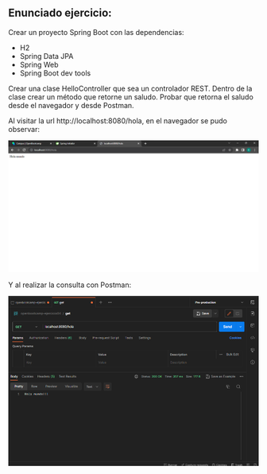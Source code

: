 ## Enunciado ejercicio: ##
Crear un proyecto Spring Boot con las dependencias:

* H2
* Spring Data JPA 
* Spring Web 
* Spring Boot dev tools

Crear una clase HelloController que sea un controlador REST. Dentro de la clase crear un método que retorne un saludo. Probar que retorna el saludo desde el navegador y desde Postman.


Al visitar la url http://localhost:8080/hola, en el navegador se pudo observar:

![Get desde el navegador](img.png)

Y al realizar la consulta con Postman:

![Get desde postman](img_1.png)